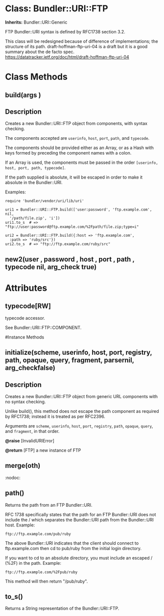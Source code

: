 # Class: Bundler::URI::FTP
**Inherits:** Bundler::URI::Generic
    

FTP Bundler::URI syntax is defined by RFC1738 section 3.2.

This class will be redesigned because of difference of implementations; the
structure of its path. draft-hoffman-ftp-uri-04 is a draft but it is a good
summary about the de facto spec.
https://datatracker.ietf.org/doc/html/draft-hoffman-ftp-uri-04


# Class Methods
## build(args ) [](#method-c-build)
## Description

Creates a new Bundler::URI::FTP object from components, with syntax checking.

The components accepted are `userinfo`, `host`, `port`, `path`, and
`typecode`.

The components should be provided either as an Array, or as a Hash with keys
formed by preceding the component names with a colon.

If an Array is used, the components must be passed in the order `[userinfo,
host, port, path, typecode]`.

If the path supplied is absolute, it will be escaped in order to make it
absolute in the Bundler::URI.

Examples:

    require 'bundler/vendor/uri/lib/uri'

    uri1 = Bundler::URI::FTP.build(['user:password', 'ftp.example.com', nil,
      '/path/file.zip', 'i'])
    uri1.to_s  # => "ftp://user:password@ftp.example.com/%2Fpath/file.zip;type=i"

    uri2 = Bundler::URI::FTP.build({:host => 'ftp.example.com',
      :path => 'ruby/src'})
    uri2.to_s  # => "ftp://ftp.example.com/ruby/src"
## new2(user , password , host , port , path , typecode nil, arg_check true) [](#method-c-new2)
# Attributes
## typecode[RW] [](#attribute-i-typecode)
typecode accessor.

See Bundler::URI::FTP::COMPONENT.


#Instance Methods
## initialize(scheme, userinfo, host, port, registry, path, opaque, query, fragment, parsernil, arg_checkfalse) [](#method-i-initialize)
## Description

Creates a new Bundler::URI::FTP object from generic URL components with no
syntax checking.

Unlike build(), this method does not escape the path component as required by
RFC1738; instead it is treated as per RFC2396.

Arguments are `scheme`, `userinfo`, `host`, `port`, `registry`, `path`,
`opaque`, `query`, and `fragment`, in that order.

**@raise** [InvalidURIError] 

**@return** [FTP] a new instance of FTP

## merge(oth) [](#method-i-merge)
:nodoc:

## path() [](#method-i-path)
Returns the path from an FTP Bundler::URI.

RFC 1738 specifically states that the path for an FTP Bundler::URI does not
include the / which separates the Bundler::URI path from the Bundler::URI
host. Example:

`ftp://ftp.example.com/pub/ruby`

The above Bundler::URI indicates that the client should connect to
ftp.example.com then cd to pub/ruby from the initial login directory.

If you want to cd to an absolute directory, you must include an escaped /
(%2F) in the path. Example:

`ftp://ftp.example.com/%2Fpub/ruby`

This method will then return "/pub/ruby".

## to_s() [](#method-i-to_s)
Returns a String representation of the Bundler::URI::FTP.

